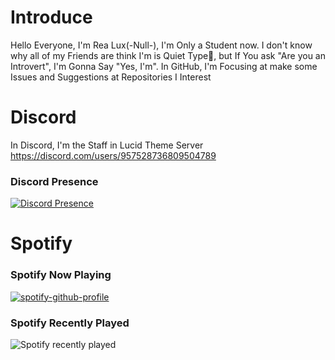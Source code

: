 # Introduce 
Hello Everyone, I'm Rea Lux(-Null-), I'm Only a Student now. I don't know why all of my Friends are think I'm is Quiet Type🗿, but If You ask "Are you an Introvert", I'm Gonna Say "Yes, I'm".
In GitHub, I'm Focusing at make some Issues and Suggestions at Repositories I Interest
# Discord
In Discord, I'm the Staff in Lucid Theme Server
https://discord.com/users/957528736809504789
### Discord Presence
[![Discord Presence](https://lanyard.cnrad.dev/api/957528736809504789)](https://discord.com/users/957528736809504789)

# Spotify
### Spotify Now Playing
[![spotify-github-profile](https://spotify-github-profile.kittinanx.com/api/view?uid=31tvia7rvkqu6esj6mkxlfo5c374&cover_image=true&theme=default&show_offline=true&background_color=121212&interchange=true&bar_color=ffffff&bar_color_cover=true)](https://spotify-github-profile.kittinanx.com/api/view?uid=31tvia7rvkqu6esj6mkxlfo5c374&redirect=true)
### Spotify Recently Played
![Spotify recently played](https://spotify-recently-played-readme.vercel.app/api?user=31tvia7rvkqu6esj6mkxlfo5c374)
